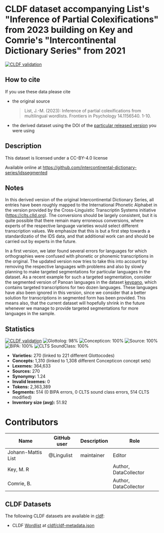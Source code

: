# CLDF dataset accompanying List's "Inference of Partial Colexifications" from 2023 building on Key and Comrie's "Intercontinental Dictionary Series" from 2021

[![CLDF validation](https://github.com/intercontinental-dictionary-series/idssegmented/workflows/CLDF-validation/badge.svg)](https://github.com/intercontinental-dictionary-series/idssegmented/actions?query=workflow%3ACLDF-validation)

## How to cite

If you use these data please cite
- the original source
  > List, J.-M. (2023): Inference of partial colexifications from multilingual wordlists. Frontiers in Psychology 14.1156540. 1-10.
- the derived dataset using the DOI of the [particular released version](../../releases/) you were using

## Description


This dataset is licensed under a CC-BY-4.0 license

Available online at https://github.com/intercontinental-dictionary-series/idssegmented

## Notes

In this derived version of the original Intercontinental Dictionary Series, all entries have been roughly mapped to the International Phonetic Alphabet in the version provided by the Cross-Linguistic Transcriptin Systems initiative (https://clts.clld.org). The conversions should be largely consistent, but it is quite possible that there remain many erroneous conversions, where experts of the respective language varieties would select different transcription values. We emphasize that this is but a first step towards a standardizatio of the IDS data, and that additional work can and should be carried out by experts in the future.

In a first version, we later found several errors for languages for which orthographies were confused with phonetic or phonemic transcriptions in the original. The updated version now tries to take this into account by removing the respective languages with problems and also by slowly planning to make targeted segmentations for particular languages in the dataset. As a recent example for such a targeted segmentation, consider the segmented version of Panoan languages in the dataset [keypano](https://github.com/intercontinental-dictionary-series/keypano), which contains targeted transcriptions for two dozen languages. These languages have also been ignored in this version, since we consider that a better solution for transcriptions in segmented form has been provided. This means also, that the current dataset will hopefully shrink in the future whenever we manage to provide targeted segmentations for more languages in the sample.




## Statistics


[![CLDF validation](https://github.com/intercontinental-dictionary-series/idssegmented/workflows/CLDF-validation/badge.svg)](https://github.com/intercontinental-dictionary-series/idssegmented/actions?query=workflow%3ACLDF-validation)
![Glottolog: 98%](https://img.shields.io/badge/Glottolog-98%25-green.svg "Glottolog: 98%")
![Concepticon: 100%](https://img.shields.io/badge/Concepticon-100%25-brightgreen.svg "Concepticon: 100%")
![Source: 100%](https://img.shields.io/badge/Source-100%25-brightgreen.svg "Source: 100%")
![BIPA: 100%](https://img.shields.io/badge/BIPA-100%25-brightgreen.svg "BIPA: 100%")
![CLTS SoundClass: 100%](https://img.shields.io/badge/CLTS%20SoundClass-100%25-brightgreen.svg "CLTS SoundClass: 100%")

- **Varieties:** 270 (linked to 221 different Glottocodes)
- **Concepts:** 1,310 (linked to 1,308 different Concepticon concept sets)
- **Lexemes:** 364,633
- **Sources:** 270
- **Synonymy:** 1.24
- **Invalid lexemes:** 0
- **Tokens:** 2,363,389
- **Segments:** 514 (0 BIPA errors, 0 CLTS sound class errors, 514 CLTS modified)
- **Inventory size (avg):** 51.92

# Contributors

Name                   | GitHub user     | Description | Role
---                    | ---             | ---         | ---
Johann-Mattis List     | @Lingulist | maintainer  | Editor
Key, M. R    |                 |             | Author, DataCollector
Comrie, B.          |                 |             | Author, DataCollector






## CLDF Datasets

The following CLDF datasets are available in [cldf](cldf):

- CLDF [Wordlist](https://github.com/cldf/cldf/tree/master/modules/Wordlist) at [cldf/cldf-metadata.json](cldf/cldf-metadata.json)